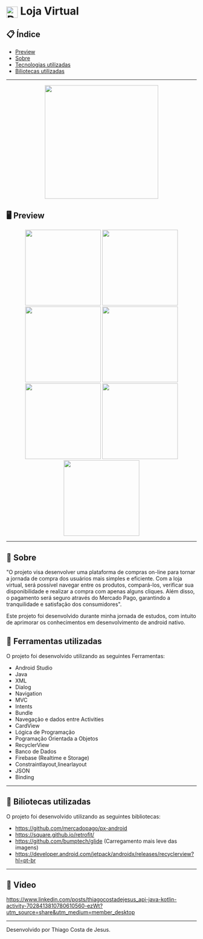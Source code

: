 # <img align="center" alt="Daniel-HTML" height="30" width="30" src="https://cdn-icons-png.flaticon.com/512/181/181623.png"> Loja Virtual 

<div align="center">
</div>

## 📋 Índice

- [Preview](#-Preview)
- [Sobre](#-Sobre)
- [Tecnologias utilizadas](#-Ferramentas-utilizadas)
- [Biliotecas utilizadas](#-Biliotecas-utilizadas)

---

<div align="center">

<img src="https://user-images.githubusercontent.com/93166095/217030188-41b52db4-d1a1-4bd7-a6a3-2d2869e9cb80.gif" width="300">


 </div>

## 🖥 Preview

<div align="center">

<img src="https://user-images.githubusercontent.com/93166095/217028057-9cbc4a58-3fe5-46a9-b158-9fbb81e6eb68.png" width="200">
<img src="https://user-images.githubusercontent.com/93166095/217028105-eaff7da8-954a-471b-be1c-e6812a2a5b17.png" width="200">
<img src="https://user-images.githubusercontent.com/93166095/217028122-61c35b03-2dc7-4425-abe0-d299968b8d99.png" width="200">
<img src="https://user-images.githubusercontent.com/93166095/217028180-1c1dde53-3edc-4a40-b227-1fc76f8de3f8.png" width="200">
<img src="https://user-images.githubusercontent.com/93166095/217028209-0e499cd5-f597-464f-b46e-ca11426ebbfa.png" width="200">
<img src="https://user-images.githubusercontent.com/93166095/217028240-8db492c4-e6eb-4fc9-9462-4f84098f6163.png" width="200">
<img src="https://user-images.githubusercontent.com/93166095/217028253-bea31c83-33b2-4dc7-ae06-186f572313a3.png" width="200">



</div>

---

## 📖 Sobre

"O projeto visa desenvolver uma plataforma de compras on-line para tornar a jornada de compra dos usuários mais simples e eficiente. Com a loja virtual, será possível navegar entre os produtos, compará-los, verificar sua disponibilidade e realizar a compra com apenas alguns cliques. Além disso, o pagamento será seguro através do Mercado Pago, garantindo a tranquilidade e satisfação dos consumidores".


Este projeto foi desenvolvido durante minha jornada de estudos, com intuito de aprimorar os conhecimentos em desenvolvimento de android nativo.


## 🚀 Ferramentas utilizadas

O projeto foi desenvolvido utilizando as seguintes Ferramentas:

- Android Studio
- Java
- XML
- Dialog
- Navigation
- MVC
- Intents
- Bundle
- Navegação e dados entre Activities
- CardView
- Lógica de Programação
- Pogramação Orientada a Objetos
- RecyclerView
- Banco de Dados
- Firebase (Realtime e Storage)
- Constraintlayout,linearlayout
- JSON
- Binding



---

## 🚀 Biliotecas utilizadas

O projeto foi desenvolvido utilizando as seguintes bibliotecas:

- https://github.com/mercadopago/px-android
- https://square.github.io/retrofit/ 
- https://github.com/bumptech/glide (Carregamento mais leve das imagens)
- https://developer.android.com/jetpack/androidx/releases/recyclerview?hl=pt-br


---

## 🚀 Video
https://www.linkedin.com/posts/thiagocostadejesus_api-java-kotlin-activity-7028413810780610560-ezWt?utm_source=share&utm_medium=member_desktop

---

Desenvolvido por Thiago Costa de Jesus.
